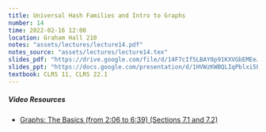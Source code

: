 ```yaml
---
title: Universal Hash Families and Intro to Graphs
number: 14
time: 2022-02-16 12:00
location: Graham Hall 210
notes: "assets/lectures/lecture14.pdf"
notes_source: "assets/lectures/lecture14.tex"
slides_pdf: "https://drive.google.com/file/d/14F7cIf5LBAY0p91KXVGbEMEeJclDidgZ/view?usp=sharing"
slides_ppt: "https://docs.google.com/presentation/d/1HVWzKWBQLIqPblxi5EZ9QrIWw9rNbQ5lWJH4PSFIstA/edit?usp=sharing"
textbook: CLRS 11, CLRS 22.1
---
```


##### Video Resources
- [Graphs: The Basics (from 2:06 to 6:39) (Sections 7.1 and 7.2)](https://www.youtube.com/watch?v=4Ih3UhVuEtw&list=PLEGCF-WLh2RJ5W-pt-KE9GUArTDzVwL1P&index=1)